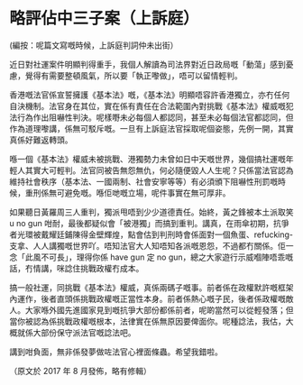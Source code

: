 # 略評佔中三子案（上訴庭）

(編按：呢篇文寫嘅時候，上訴庭判詞仲未出街）

近日對社運案件明顯判得重手，我個人解讀為司法界對近日政局嘅「動蕩」感到憂慮，覺得有需要整頓風氣，所以要「執正嚟做」，唔可以留情輕判。

香港嘅法官係宣誓擁護《基本法》嘅，《基本法》明顯唔容許香港獨立，亦冇任何自決機制。法官身在其位，實在係有責任在合法範圍內對挑戰《基本法》權威嘅犯法行為作出阻嚇性判決。呢樣嘢未必每個人都認同，甚至未必每個法官都認同，但作為道理嚟講，係無可駁斥嘅。一旦有上訴庭法官採取呢個姿態，先例一開，其實真係好難返轉頭。

喺一個《基本法》權威未被挑戰、港獨勢力未曾如日中天嘅世界，幾個搞社運嘅年輕人其實大可輕判。法官同被告無怨無仇，何必隨便毀人人生呢？只係當法官認為維持社會秩序（基本法、一國兩制、社會安寧等等）有必須頒下阻嚇性刑罰嘅時候，重刑係無可避免嘅。喺佢哋嘅立場，呢件事實在無可厚非。

如果聽日黃羅周三人重判，獨派甩唔到少少道德責任。始終，黃之鋒被本土派取笑 u no gun 咁耐，最後都疑似會「被港獨」而搞到重判。講真，在雨傘初期，抗爭者光環被戴耀廷鋪陳得金壁輝煌，點會估到判刑時會係面對一個魚蛋、refucking-支拿、人人講獨嘅世界吖。唔知法官大人知唔知各派嘅恩怨，不過都冇關係。佢一念「此風不可長」，理得你係 have gun 定 no gun，總之大家遊行示威嗰陣唔乖嘅話，冇情講，咪諗住挑戰政權冇成本。

搞一般社運，同挑戰《基本法》權威，真係兩碼子嘅事。前者係在政權默許嘅框架內運作，後者直頭係挑戰政權嘅正當性本身。前者係熱心嘅子民，後者係政權嘅敵人。大家喺外國先進國家見到嘅抗爭大部份都係前者，呢啲當然可以從輕發落；但當你被認為係挑戰政權嘅根本，法律實在係無原因要俾面你。呢種諗法，我估，大概就係大部份保守派法官嘅諗法吧。

講到咁負面，無非係發夢做咗法官心裡面條蟲。希望我錯啦。

（原文於 2017 年 8 月發佈，略有修輯）

